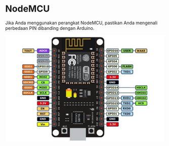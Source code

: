# NodeMCU

Jika Anda menggunakan perangkat NodeMCU, pastikan Anda mengenali perbedaan PIN dibanding dengan Arduino.

![](res/nodemcu-diagram.jpg)